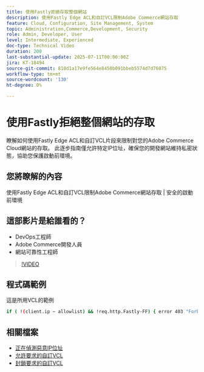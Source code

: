 ```yaml
---
title: 使用Fastly拒絕存取整個網站
description: 使用Fastly Edge ACL和自訂VCL限制Adobe Commerce網站存取
feature: Cloud, Configuration, Site Management, System
topic: Administration,Commerce,Development, Security
role: Admin, Developer, User
level: Intermediate, Experienced
doc-type: Technical Video
duration: 200
last-substantial-update: 2025-07-11T00:00:00Z
jira: KT-18494
source-git-commit: 810d1a17e9fe564e8450b091bbeb5574d7d76075
workflow-type: tm+mt
source-wordcount: '130'
ht-degree: 0%

---
```



# 使用Fastly拒絕整個網站的存取

瞭解如何使用Fastly Edge ACL和自訂VCL片段來限制對您的Adobe Commerce Cloud網站的存取。 此逐步指南僅允許特定IP位址，確保您的開發網站維持私密狀態，協助您保護啟動前環境。

## 您將瞭解的內容

使用Fastly Edge ACL和自訂VCL限制Adobe Commerce網站存取 | 安全的啟動前環境

## 這部影片是給誰看的？

* DevOps工程師
* Adobe Commerce開發人員
* 網站可靠性工程師

>[!VIDEO](https://video.tv.adobe.com/v/3464779/?learn=on&enablevpops)

## 程式碼範例

這是所用VCL的範例

```BASH
if ( !(client.ip ~ allowlist) && !req.http.Fastly-FF) { error 403 "Forbidden";}
```

## 相關檔案

* [正在偵測惡意IP位址](https://experienceleague.adobe.com/en/docs/commerce-learn/tutorials/tools/new-relic/malicious-ip)
* [允許要求的自訂VCL](https://experienceleague.adobe.com/en/docs/commerce-on-cloud/user-guide/cdn/custom-vcl-snippets/fastly-vcl-allowlist)
* [封鎖要求的自訂VCL](https://experienceleague.adobe.com/en/docs/commerce-on-cloud/user-guide/cdn/custom-vcl-snippets/fastly-vcl-blocking)